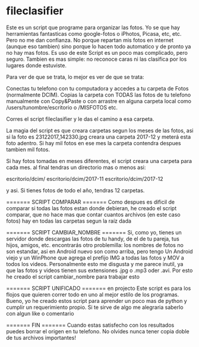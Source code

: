 # fileclasifier

Este es un script que programe para organizar las fotos.
Yo se que hay herramientas fantasticas como google-fotos o iPhotos, Picasa, etc, etc. Pero no me dan confianza.
No porque repartan mis fotos en internet (aunque eso tambien) sino porque lo hacen todo automatico y de pronto
ya no hay mas fotos.
Es uso de este Script es un poco mas complicado, pero seguro. Tambien es mas simple: no reconoce caras ni las
clasifica por los lugares donde estuviste.

Para ver de que se trata, lo mejor es ver de que se trata:

Conectas tu telefono con tu computadora y accedes a tu carpeta de Fotos (normalmente DCIM). Copias la carpeta con
TODAS las fotos de tu telefono manualmente con Copy&Paste o con arrastre en alguna carpeta local como 
/users/tunombre/escritorio o /MISFOTOS etc.

Corres el script fileclasifier y le das el camino a esa carpeta.

La magia del script es que creara carpetas segun los meses de las fotos, asi si la foto es 
23122017_142330.jpg creara una carpeta 2017-12 y meterá esta foto adentro. Si hay mil fotos en ese mes
la carpeta contendra despues tambien mil fotos.

Si hay fotos tomadas en meses diferentes, el script creara una carpeta para cada mes.
al final tendras un directorio mas o menos asi:

escritorio/dcim/
escritorio/dcim/2017-11
escritorio/dcim/2017-12

y asi. Si tienes fotos de todo el año, tendras 12 carpetas.

======= SCRIPT COMPARAR =======
Como despues es dificil de comparar si todas las fotos estan donde debieran, he creado el script comparar,
que no hace mas que contar cuantos archivos (en este caso fotos) hay en todas las carpetas segun la raíz dada

======= SCRIPT CAMBIAR_NOMBRE =======
Si, como yo, tienes un servidor donde descargas las fotos de tu handy, de el de tu pareja, tus hijos, amigos, etc.
encontrarás otro problemilla: los nombres de fotos no son estandar, asi en Android nuevo son como arriba, pero tengo 
Un Android viejo y un WinPhone que agrega el prefijo IMG a todas las fotos y MOV a todos los videos. Personalmente
esto me disgusta y me parece inutil, ya que las fotos y videos tienen sus extensiones .jpg o .mp3 oder .avi. Por esto
he creado el script cambiar_nombre para trabajar esto

======= SCRIPT UNIFICADO ======= en projecto
Este script es para los flojos que quieren correr todo en uno al mejor estilo de los programas. Bueno, yo he creado estos
script para aprender un poco mas de python y cumplir un requerimiento propio. Si te sirve de algo me alegraria saberlo con
algun like o comentario

======= FIN =======
Cuando estas satisfecho con los resultados puedes borrar el origen en tu telefono. No olvides nunca tener copia doble de tus archivos importantes!
